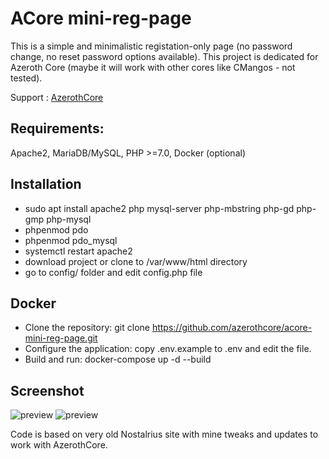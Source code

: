# ACore mini-reg-page

This is a simple and minimalistic registation-only page (no password change, no reset password options available).
This project is dedicated for Azeroth Core (maybe it will work with other cores like CMangos - not tested).

Support : [AzerothCore](http://azerothcore.org)

## Requirements:
Apache2, MariaDB/MySQL, PHP >=7.0, Docker (optional)

## Installation

 - sudo apt install apache2 php mysql-server php-mbstring php-gd php-gmp php-mysql
 - phpenmod pdo
 - phpenmod pdo_mysql
 - systemctl restart apache2
 - download project or clone to /var/www/html directory
 - go to config/ folder and edit config.php file

## Docker
 - Clone the repository: git clone https://github.com/azerothcore/acore-mini-reg-page.git
 - Configure the application: copy .env.example to .env and edit the file.
 - Build and run: docker-compose up -d --build

 ## Screenshot
![preview](https://raw.githubusercontent.com/nolt/acore-mini-reg-page/master/img/preview.jpg)
![preview](https://raw.githubusercontent.com/nolt/acore-mini-reg-page/master/img/preview2.jpg)


Code is based on very old Nostalrius site with mine tweaks and updates to work with AzerothCore.
